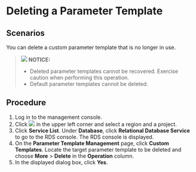 # Deleting a Parameter Template<a name="en-us_topic_sqlserver_0049456843"></a>

## **Scenarios**<a name="en-us_topic_0049456843_section248112021479"></a>

You can delete a custom parameter template that is no longer in use.

>![](/images/icon-notice.gif) **NOTICE:**   
>-   Deleted parameter templates cannot be recovered. Exercise caution when performing this operation.  
>-   Default parameter templates cannot be deleted.  

## Procedure<a name="en-us_topic_0049456843_s97272bf3c5b243c39b9e0dc5c2fc1972"></a>

1.  Log in to the management console.
2.  Click  ![](figures/region.png)  in the upper left corner and select a region and a project.
3.  Click  **Service List**. Under  **Database**, click  **Relational Database Service**  to go to the RDS console. The RDS console is displayed.
4.  On the  **Parameter Template Management**  page, click  **Custom Templates**. Locate the target parameter template to be deleted and choose  **More**  \>  **Delete**  in the  **Operation**  column.
5.  In the displayed dialog box, click  **Yes**.

